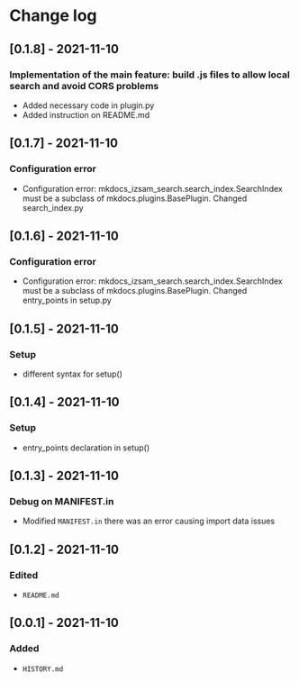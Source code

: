# Change log

## [0.1.8] - 2021-11-10

### Implementation of the main feature: build .js files to allow local search and avoid CORS problems
- Added necessary code in plugin.py
- Added instruction on README.md

## [0.1.7] - 2021-11-10

### Configuration error
- Configuration error: mkdocs_izsam_search.search_index.SearchIndex must be a subclass of mkdocs.plugins.BasePlugin. Changed search_index.py

## [0.1.6] - 2021-11-10

### Configuration error
- Configuration error: mkdocs_izsam_search.search_index.SearchIndex must be a subclass of mkdocs.plugins.BasePlugin. Changed entry_points in setup.py

## [0.1.5] - 2021-11-10

### Setup
- different syntax for setup()

## [0.1.4] - 2021-11-10

### Setup
- entry_points declaration in setup()

## [0.1.3] - 2021-11-10

### Debug on MANIFEST.in
- Modified `MANIFEST.in` there was an error causing import data issues

## [0.1.2] - 2021-11-10

### Edited
- `README.md`

## [0.0.1] - 2021-11-10

### Added
- `HISTORY.md`
